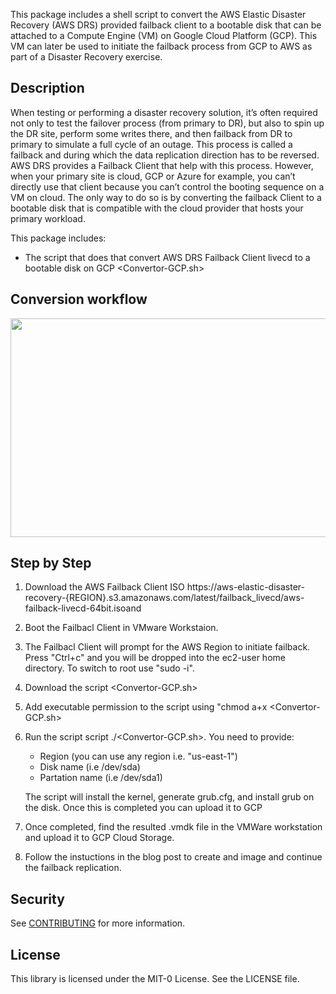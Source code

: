 

This package includes a shell script to convert the AWS Elastic Disaster Recovery (AWS DRS) provided failback client to a bootable disk that can be attached to a Compute Engine (VM) on Google Cloud Platform (GCP). This VM can later be used to initiate the failback process from GCP to AWS as part of a Disaster Recovery exercise. 


## Description

When testing or performing a disaster recovery solution, it’s often required not only to test the failover process (from primary to DR), but also to spin up the DR site, perform some writes there, and then failback from DR to primary to simulate a full cycle of an outage. This process is called a failback and during which the data replication direction has to be reversed. AWS DRS provides a Failback Client that help with this process. However, when your primary site is cloud, GCP or Azure for example, you can’t directly use that client because you can’t control the booting sequence on a VM on cloud. The only way to do so is by converting the failback Client to a bootable disk that is compatible with the cloud provider that hosts your primary workload. 

This package includes:
* The script that does that convert AWS DRS Failback Client livecd to a bootable disk on GCP <Convertor-GCP.sh>


## Conversion workflow



<img aligh="center" src="https://github.com/aws-samples/aws-drs-failback-client-gcp/blob/main/Conversion-workflow.png" width=650 height=350>



## Step by Step 

1. Download the AWS Failback Client ISO 
   https://aws-elastic-disaster-recovery-{REGION}.s3.amazonaws.com/latest/failback_livecd/aws-failback-livecd-64bit.isoand 
2. Boot the Failbacl Client in VMware Workstaion.  
4. The Failbacl Client will prompt for the AWS Region to initiate failback. Press "Ctrl+c" and you will be dropped into the ec2-user home directory. To switch to root use "sudo -i".
5. Download the script <Convertor-GCP.sh> 
6. Add executable permission to the script using "chmod a+x <Convertor-GCP.sh>
7. Run the script script ./<Convertor-GCP.sh>. You need to provide: 
      - Region (you can use any region i.e. "us-east-1")
      - Disk name (i.e /dev/sda)
      - Partation name  (i.e /dev/sda1)
   
   The script will install the kernel, generate grub.cfg, and install grub on the disk. Once this is completed you can upload it to GCP
   
8. Once completed, find the resulted .vmdk file in the VMWare workstation and upload it to GCP Cloud Storage. 
9. Follow the instuctions in the blog post to create and image and continue the failback replication.


## Security

See [CONTRIBUTING](CONTRIBUTING.md#security-issue-notifications) for more information.

## License

This library is licensed under the MIT-0 License. See the LICENSE file.

